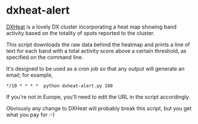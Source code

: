 # dxheat-alert

[DXHeat](https://dxheat.com/dxc/) is a lovely DX cluster incorporating a heat map showing
band activity based on the totality of spots reported to the cluster.

This script downloads the raw data behind the heatmap and prints a line of text for each band
with a total activity score above a certain threshold, as specified on the command line.

It's designed to be used as a cron job so that any output will generate an email; for example,

    */10 * * * *  python dxheat-alert.py 100

If you're not in Europe, you'll need to edit the URL in the script accordingly.

Obviously any change to DXHeat will probably break this script, but you get what you pay for :-)
